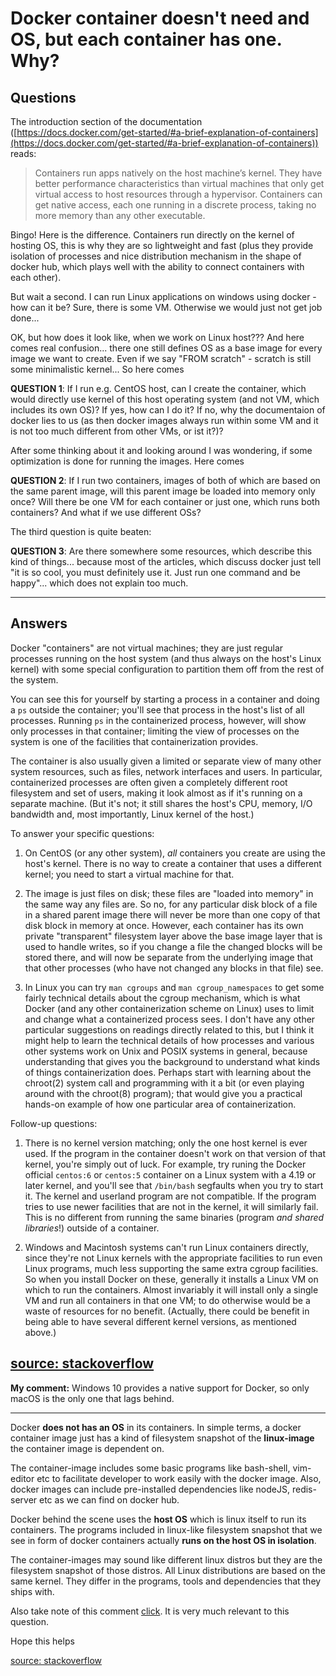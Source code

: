[](https://stackoverflow.com/a/49449846)
# Docker container doesn't need and OS, but each container has one. Why?
## Questions
The introduction section of the documentation ([https://docs.docker.com/get-started/#a-brief-explanation-of-containers](https://docs.docker.com/get-started/#a-brief-explanation-of-containers)) reads:

> Containers run apps natively on the host machine’s kernel. They have better performance characteristics than virtual machines that only get virtual access to host resources through a hypervisor. Containers can get native access, each one running in a discrete process, taking no more memory than any other executable.

Bingo! Here is the difference. Containers run directly on the kernel of hosting OS, this is why they are so lightweight and fast (plus they provide isolation of processes and nice distribution mechanism in the shape of docker hub, which plays well with the ability to connect containers with each other).

But wait a second. I can run Linux applications on windows using docker - how can it be? Sure, there is some VM. Otherwise we would just not get job done...

OK, but how does it look like, when we work on Linux host??? And here comes real confusion... there one still defines OS as a base image for every image we want to create. Even if we say "FROM scratch" - scratch is still some minimalistic kernel... So here comes

**QUESTION 1**: If I run e.g. CentOS host, can I create the container, which would directly use kernel of this host operating system (and not VM, which includes its own OS)? If yes, how can I do it? If no, why the documentaion of docker lies to us (as then docker images always run within some VM and it is not too much different from other VMs, or ist it?)?

After some thinking about it and looking around I was wondering, if some optimization is done for running the images. Here comes

**QUESTION 2**: If I run two containers, images of both of which are based on the same parent image, will this parent image be loaded into memory only once? Will there be one VM for each container or just one, which runs both containers? And what if we use different OSs?

The third question is quite beaten:

**QUESTION 3**: Are there somewhere some resources, which describe this kind of things... because most of the articles, which discuss docker just tell "it is so cool, you must definitely use it. Just run one command and be happy"... which does not explain too much.

---
## Answers


[](https://stackoverflow.com/posts/49449846/timeline)

Docker "containers" are not virtual machines; they are just regular processes running on the host system (and thus always on the host's Linux kernel) with some special configuration to partition them off from the rest of the system.

You can see this for yourself by starting a process in a container and doing a `ps` outside the container; you'll see that process in the host's list of all processes. Running `ps` in the containerized process, however, will show only processes in that container; limiting the view of processes on the system is one of the facilities that containerization provides.

The container is also usually given a limited or separate view of many other system resources, such as files, network interfaces and users. In particular, containerized processes are often given a completely different root filesystem and set of users, making it look almost as if it's running on a separate machine. (But it's not; it still shares the host's CPU, memory, I/O bandwidth and, most importantly, Linux kernel of the host.)

To answer your specific questions:

1.  On CentOS (or any other system), _all_ containers you create are using the host's kernel. There is no way to create a container that uses a different kernel; you need to start a virtual machine for that.
    
2.  The image is just files on disk; these files are "loaded into memory" in the same way any files are. So no, for any particular disk block of a file in a shared parent image there will never be more than one copy of that disk block in memory at once. However, each container has its own private "transparent" filesystem layer above the base image layer that is used to handle writes, so if you change a file the changed blocks will be stored there, and will now be separate from the underlying image that that other processes (who have not changed any blocks in that file) see.
    
3.  In Linux you can try `man cgroups` and `man cgroup_namespaces` to get some fairly technical details about the cgroup mechanism, which is what Docker (and any other containerization scheme on Linux) uses to limit and change what a containerized process sees. I don't have any other particular suggestions on readings directly related to this, but I think it might help to learn the technical details of how processes and various other systems work on Unix and POSIX systems in general, because understanding that gives you the background to understand what kinds of things containerization does. Perhaps start with learning about the chroot(2) system call and programming with it a bit (or even playing around with the chroot(8) program); that would give you a practical hands-on example of how one particular area of containerization.
    

Follow-up questions:

1.  There is no kernel version matching; only the one host kernel is ever used. If the program in the container doesn't work on that version of that kernel, you're simply out of luck. For example, try runing the Docker official `centos:6` or `centos:5` container on a Linux system with a 4.19 or later kernel, and you'll see that `/bin/bash` segfaults when you try to start it. The kernel and userland program are not compatible. If the program tries to use newer facilities that are not in the kernel, it will similarly fail. This is no different from running the same binaries (program _and shared libraries_!) outside of a container.
    
2.  Windows and Macintosh systems can't run Linux containers directly, since they're not Linux kernels with the appropriate facilities to run even Linux programs, much less supporting the same extra cgroup facilities. So when you install Docker on these, generally it installs a Linux VM on which to run the containers. Almost invariably it will install only a single VM and run all containers in that one VM; to do otherwise would be a waste of resources for no benefit. (Actually, there could be benefit in being able to have several different kernel versions, as mentioned above.) 

[source: stackoverflow](<https://stackoverflow.com/a/49449846>
)
 ---
**My comment:** Windows 10 provides a native support for Docker, so only macOS is the only one that lags behind.

___
Docker **does not has an OS** in its containers. In simple terms, a docker container image just has a kind of filesystem snapshot of the **linux-image** the container image is dependent on.

The container-image includes some basic programs like bash-shell, vim-editor etc to facilitate developer to work easily with the docker image. Also, docker images can include pre-installed dependencies like nodeJS, redis-server etc as we can find on docker hub.

Docker behind the scene uses the **host OS** which is linux itself to run its containers. The programs included in linux-like filesystem snapshot that we see in form of docker containers actually **runs on the host OS in isolation**.

The container-images may sound like different linux distros but they are the filesystem snapshot of those distros. All Linux distributions are based on the same kernel. They differ in the programs, tools and dependencies that they ships with.

Also take note of this comment [click](https://stackoverflow.com/a/57720243/11723512). It is very much relevant to this question.

Hope this helps

[source: stackoverflow](<https://stackoverflow.com/a/57738257>)

